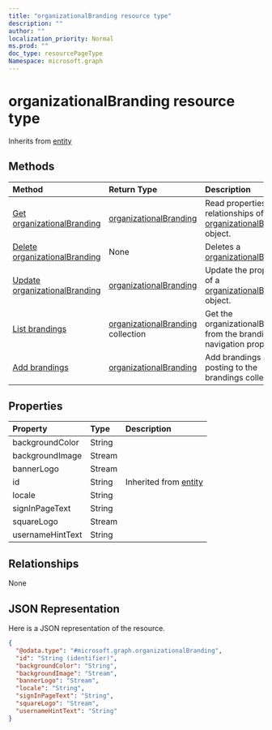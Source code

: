 ```yaml
---
title: "organizationalBranding resource type"
description: ""
author: ""
localization_priority: Normal
ms.prod: ""
doc_type: resourcePageType
Namespace: microsoft.graph
---
```



# organizationalBranding resource type




Inherits from [entity](../resources/entity.md)

## Methods
|Method|Return Type|Description|
|:---|:---|:---|
|[Get organizationalBranding](../api/organizationalbranding-get.md)|[organizationalBranding](../resources/organizationalBranding.md)|Read properties and relationships of the [organizationalBranding](../resources/organizationalbranding.md) object.|
|[Delete organizationalBranding](../api/organizationalbranding-delete.md)|None|Deletes a [organizationalBranding](../resources/organizationalbranding.md).|
|[Update organizationalBranding](../api/organizationalbranding-update.md)|[organizationalBranding](../resources/organizationalBranding.md)|Update the properties of a [organizationalBranding](../resources/organizationalbranding.md) object.|
|[List brandings](../api/organization-list-brandings.md)|[organizationalBranding](../resources/organizationalBranding.md) collection|Get the organizationalBrandings from the brandings navigation property.|
|[Add brandings](../api/organization-post-brandings.md)|[organizationalBranding](../resources/organizationalBranding.md)|Add brandings by posting to the brandings collection.|

## Properties
|Property|Type|Description|
|:---|:---|:---|
|backgroundColor|String||
|backgroundImage|Stream||
|bannerLogo|Stream||
|id|String| Inherited from [entity](../resources/entity.md)|
|locale|String||
|signInPageText|String||
|squareLogo|Stream||
|usernameHintText|String||

## Relationships
None

## JSON Representation
Here is a JSON representation of the resource.
<!-- {
  "blockType": "resource",
  "keyProperty": "id",
  "@odata.type": "microsoft.graph.organizationalBranding",
  "baseType": "microsoft.graph.entity",
  "openType": false
}
-->
``` json
{
  "@odata.type": "#microsoft.graph.organizationalBranding",
  "id": "String (identifier)",
  "backgroundColor": "String",
  "backgroundImage": "Stream",
  "bannerLogo": "Stream",
  "locale": "String",
  "signInPageText": "String",
  "squareLogo": "Stream",
  "usernameHintText": "String"
}
```

